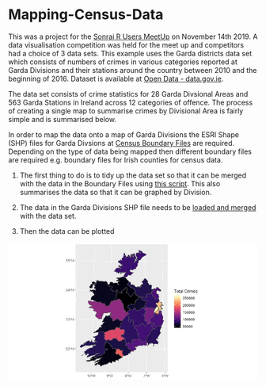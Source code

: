 # Mapping-Census-Data

This was a project for the [Sonrai R Users MeetUp](https://www.meetup.com/sonRai/events/265838349/) on November 14th 2019. A data visualisation competition was held for the meet up and competitors had a choice of 3 data sets. This example uses the Garda districts data set which consists of numbers of crimes in various categories reported at Garda Divisions and their stations around the country between 2010 and the beginning of 2016. Dataset is available at [Open Data - data.gov.ie](https://data.gov.ie/dataset/crimes-at-garda-stations-level-2010-2016).

The data set consists of crime statistics for 28 Garda Divsional Areas and 563 Garda Stations in Ireland across 12 categories of offence. The process of creating a single map to summarise crimes by Divisional Area is fairly simple and is summarised below. 

In order to map the data onto a map of Garda Divisions the ESRI Shape (SHP) files for Garda Divsions at [Census Boundary Files](https://www.cso.ie/en/census/census2011boundaryfiles/) are required. Depending on the type of data being mapped then different boundary files are required e.g. boundary files for Irish counties for census data. 

1. The first thing to do is to tidy up the data set so that it can be merged with the data in the Boundary Files using [this script](https://github.com/RQuinn78/Mapping-Census-Data/blob/master/Data%20Preparation.R). This also summarises the data so that it can be graphed by Division. 

2. The data in the Garda Divisions SHP file needs to be [loaded and merged](https://github.com/RQuinn78/Mapping-Census-Data/blob/master/load_join_ShapeFiles%20.R) with the data set. 

3. Then the data can be plotted

![](https://github.com/RQuinn78/Mapping-Census-Data/blob/master/Total_Crimes_Garda_Division.jpeg)

